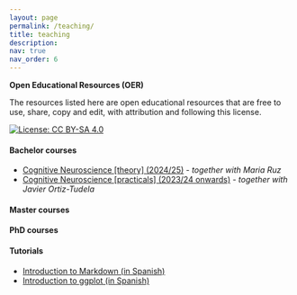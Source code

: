 ```yaml
---
layout: page
permalink: /teaching/
title: teaching
description:
nav: true
nav_order: 6
---
```



**Open Educational Resources (OER)**

The resources listed here are open educational resources that are free to use, share, copy and edit, with attribution and following this license.

[![License: CC BY-SA 4.0](https://img.shields.io/badge/License-CC%20BY--SA%204.0-lightgrey.svg)](https://creativecommons.org/licenses/by-sa/4.0/)

#### Bachelor courses
- [Cognitive Neuroscience [theory] (2024/25)](/assets/html/neurocog/index.html) - _together with Maria Ruz_
- [Cognitive Neuroscience [practicals] (2023/24 onwards)](https://ortiztudela.github.io/ortiztudela/teaching/ncc-2425_book/index.html) - _together with Javier Ortiz-Tudela_

#### Master courses

#### PhD courses

#### Tutorials
- [Introduction to Markdown (in Spanish)](/assets/html/rmarkdown.html)
- [Introduction to ggplot (in Spanish)](/assets/html/ggplot.html)


